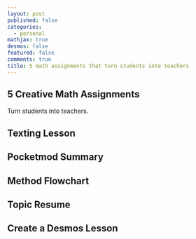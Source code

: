 ```yaml
---
layout: post
published: false
categories:
  - personal
mathjax: true
desmos: false
featured: false
comments: true
title: 5 math assignments that turn students into teachers
---
```

## 5 Creative Math Assignments

Turn students into teachers.

## Texting Lesson

## Pocketmod Summary

## Method Flowchart

## Topic Resume

## Create a Desmos Lesson
